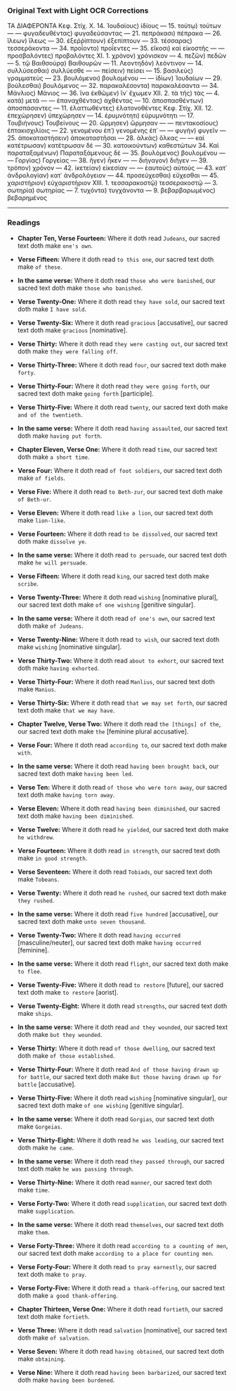 ### Original Text with Light OCR Corrections

ΤΑ ΔΙΑΦΕΡΟΝΤΑ
Κεφ. Στίχ.
Χ. 14. Ἰουδαίους) ἰδίους
— 15. τούτῳ) τούτων
— — φυγαδευθέντας) φυγαδεύσαντας
— 21. πεπράκασι) πέπρακα
— 26. ἴλεων) ἵλεως
— 30. ἐξεῤῥίπτουν) ἐξεπίπτουν
— 33. τέσσαρας) τεσσεράκοντα
— 34. προΐοντο) προΐεντες
— 35. εἴκοσι) καὶ εἰκοστῆς
— — προσβαλόντες) προβαλόντες
ΧΙ. 1. χρόνον) χρόνισκον
— 4. πεζῶν) πεδῶν
— 5. τῷ Βαιθσούρᾳ) Βαιθουρῶν
— 11. Λεοντηδὸν) λεόντινον
— 14. συλλύσεσθαι) συλλύεσθε
— — πείσειν) πείσει
— 15. βασιλεὺς) γραμματεὺς
— 23. βουλόμενοι) βουλομένου
— — ἰδίων) Ἰουδαίων
— 29. βούλεσθαι) βουλόμενος
— 32. παρακαλέσοντα) παρακαλέσαντα
— 34. Μάνλιος) Μάνιος
— 36. ἵνα ἐκθῶμεν) ἵν᾽ ἔχωμεν
ΧΙΙ. 2. τὰ τῆς) τὰς
— 4. κατὰ) μετὰ
— — ἐπαναχθέντας) ἀχθέντας
— 10. ἀποσπασθέντων) ἀποσπάσαντες
— 11. ἐλαττωθέντες) ἐλατονοθέντες
Κεφ. Στίχ.
ΧΙΙ. 12. ἐπεχώρησεν) ὑπεχώρησεν
— 14. ἐρυμνότητι) εὐρυμνότητι
— 17. Τουβιήνους) Τουβείνους
— 20. ὥρμησεν) ὥρμησαν
— — πεντακοσίους) ἑπτακισχιλίοις
— 22. γενομένου ἐπ᾽) γενομένης ἐπ᾽
— — φυγὴν) φυγεῖν
— 25. ἀποκαταστήσειν) ἀποκαταστῆσαι
— 28. ἀλκὰς) ὅλκας
— — καὶ κατέτρωσαν) κατέτρωσαν δὲ
— 30. κατοικούντων) καθεστώτων
34. Καὶ παραταξαμένων) Παραταξάμενους δὲ
— 35. βουλόμενος) βουλομένου
— — Γοργίας) Γοργείας
— 38. ἤγεν) ἧκεν
— — διήγαγον) διῆγεν
— 39. τρόπον) χρόνον
— 42. ἱκετείαν) εἰκεσίαν
— — ἑαυτοὺς) αὐτοὺς
— 43. κατ᾽ ἀνδρολογίαν) κατ᾽ ἀνδρολόγειον
— 44. προσεύχεσθαι) εὔχεσθαι
— 45. χαριστήριον) εὐχαριστήριον
ΧΙΙΙ. 1. τεσσαρακοστῷ) τεσσερακοστῷ
— 3. σωτηρία) σωτηρίας
— 7. τυχόντα) τυγχάνοντα
— 9. βεβαρβαρωμένος) βεβαρημένος

---

### Readings

*   **Chapter Ten, Verse Fourteen:** Where it doth read `Judeans`, our sacred text doth make `one's own`.
*   **Verse Fifteen:** Where it doth read `to this one`, our sacred text doth make `of these`.
*   **In the same verse:** Where it doth read `those who were banished`, our sacred text doth make `those who banished`.
*   **Verse Twenty-One:** Where it doth read `they have sold`, our sacred text doth make `I have sold`.
*   **Verse Twenty-Six:** Where it doth read `gracious` [accusative], our sacred text doth make `gracious` [nominative].
*   **Verse Thirty:** Where it doth read `they were casting out`, our sacred text doth make `they were falling off`.
*   **Verse Thirty-Three:** Where it doth read `four`, our sacred text doth make `forty`.
*   **Verse Thirty-Four:** Where it doth read `they were going forth`, our sacred text doth make `going forth` [participle].
*   **Verse Thirty-Five:** Where it doth read `twenty`, our sacred text doth make `and of the twentieth`.
*   **In the same verse:** Where it doth read `having assaulted`, our sacred text doth make `having put forth`.

*   **Chapter Eleven, Verse One:** Where it doth read `time`, our sacred text doth make `a short time`.
*   **Verse Four:** Where it doth read `of foot soldiers`, our sacred text doth make `of fields`.
*   **Verse Five:** Where it doth read `to Beth-zur`, our sacred text doth make `of Beth-ur`.
*   **Verse Eleven:** Where it doth read `like a lion`, our sacred text doth make `lion-like`.
*   **Verse Fourteen:** Where it doth read `to be dissolved`, our sacred text doth make `dissolve ye`.
*   **In the same verse:** Where it doth read `to persuade`, our sacred text doth make `he will persuade`.
*   **Verse Fifteen:** Where it doth read `king`, our sacred text doth make `scribe`.
*   **Verse Twenty-Three:** Where it doth read `wishing` [nominative plural], our sacred text doth make `of one wishing` [genitive singular].
*   **In the same verse:** Where it doth read `of one's own`, our sacred text doth make `of Judeans`.
*   **Verse Twenty-Nine:** Where it doth read `to wish`, our sacred text doth make `wishing` [nominative singular].
*   **Verse Thirty-Two:** Where it doth read `about to exhort`, our sacred text doth make `having exhorted`.
*   **Verse Thirty-Four:** Where it doth read `Manlius`, our sacred text doth make `Manius`.
*   **Verse Thirty-Six:** Where it doth read `that we may set forth`, our sacred text doth make `that we may have`.

*   **Chapter Twelve, Verse Two:** Where it doth read `the [things] of the`, our sacred text doth make `the` [feminine plural accusative].
*   **Verse Four:** Where it doth read `according to`, our sacred text doth make `with`.
*   **In the same verse:** Where it doth read `having been brought back`, our sacred text doth make `having been led`.
*   **Verse Ten:** Where it doth read `of those who were torn away`, our sacred text doth make `having torn away`.
*   **Verse Eleven:** Where it doth read `having been diminished`, our sacred text doth make `having been diminished`.
*   **Verse Twelve:** Where it doth read `he yielded`, our sacred text doth make `he withdrew`.
*   **Verse Fourteen:** Where it doth read `in strength`, our sacred text doth make `in good strength`.
*   **Verse Seventeen:** Where it doth read `Tobiads`, our sacred text doth make `Tobeans`.
*   **Verse Twenty:** Where it doth read `he rushed`, our sacred text doth make `they rushed`.
*   **In the same verse:** Where it doth read `five hundred` [accusative], our sacred text doth make `unto seven thousand`.
*   **Verse Twenty-Two:** Where it doth read `having occurred` [masculine/neuter], our sacred text doth make `having occurred` [feminine].
*   **In the same verse:** Where it doth read `flight`, our sacred text doth make `to flee`.
*   **Verse Twenty-Five:** Where it doth read `to restore` [future], our sacred text doth make `to restore` [aorist].
*   **Verse Twenty-Eight:** Where it doth read `strengths`, our sacred text doth make `ships`.
*   **In the same verse:** Where it doth read `and they wounded`, our sacred text doth make `but they wounded`.
*   **Verse Thirty:** Where it doth read `of those dwelling`, our sacred text doth make `of those established`.
*   **Verse Thirty-Four:** Where it doth read `And of those having drawn up for battle`, our sacred text doth make `But those having drawn up for battle` [accusative].
*   **Verse Thirty-Five:** Where it doth read `wishing` [nominative singular], our sacred text doth make `of one wishing` [genitive singular].
*   **In the same verse:** Where it doth read `Gorgias`, our sacred text doth make `Gorgeias`.
*   **Verse Thirty-Eight:** Where it doth read `he was leading`, our sacred text doth make `he came`.
*   **In the same verse:** Where it doth read `they passed through`, our sacred text doth make `he was passing through`.
*   **Verse Thirty-Nine:** Where it doth read `manner`, our sacred text doth make `time`.
*   **Verse Forty-Two:** Where it doth read `supplication`, our sacred text doth make `supplication`.
*   **In the same verse:** Where it doth read `themselves`, our sacred text doth make `them`.
*   **Verse Forty-Three:** Where it doth read `according to a counting of men`, our sacred text doth make `according to a place for counting men`.
*   **Verse Forty-Four:** Where it doth read `to pray earnestly`, our sacred text doth make `to pray`.
*   **Verse Forty-Five:** Where it doth read `a thank-offering`, our sacred text doth make `a good thank-offering`.

*   **Chapter Thirteen, Verse One:** Where it doth read `fortieth`, our sacred text doth make `fortieth`.
*   **Verse Three:** Where it doth read `salvation` [nominative], our sacred text doth make `of salvation`.
*   **Verse Seven:** Where it doth read `having obtained`, our sacred text doth make `obtaining`.
*   **Verse Nine:** Where it doth read `having been barbarized`, our sacred text doth make `having been burdened`.